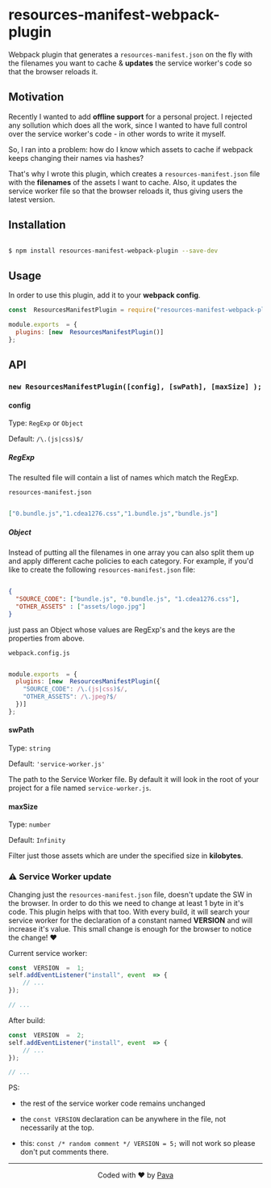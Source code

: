 
# resources-manifest-webpack-plugin

  

Webpack plugin that generates a ```resources-manifest.json``` on the fly with the filenames you want to cache & **updates** the service worker's code so that the browser reloads it.

  

## Motivation

  

Recently I wanted to add **offline support** for a personal project. I rejected any sollution which does all the work, since I wanted to have full control over the service worker's code - in other words to write it myself.

  

So, I ran into a problem: how do I know which assets to cache if webpack keeps changing their names via hashes?

  

That's why I wrote this plugin, which creates a ```resources-manifest.json``` file with the **filenames** of the assets I want to cache. Also, it updates the service worker file so that the browser reloads it, thus giving users the latest version.

  

## Installation

  

```bash

$ npm install resources-manifest-webpack-plugin --save-dev

```

  

## Usage

  

In order to use this plugin, add it to your **webpack config**.
```js
const  ResourcesManifestPlugin = require("resources-manifest-webpack-plugin");

module.exports  = {
  plugins: [new  ResourcesManifestPlugin()]
};
```
  

## API

  

### ```new ResourcesManifestPlugin([config], [swPath], [maxSize] );```

  

#### config

Type: `RegExp` or `Object` <br/>

Default: ```/\.(js|css)$/```

##### RegExp

The resulted file will contain a list of names which match the RegExp.

```resources-manifest.json```
```json

["0.bundle.js","1.cdea1276.css","1.bundle.js","bundle.js"]

```
##### Object
  
Instead of putting all the filenames in one array you can also split them up and apply different cache policies to each category. For example, if you'd like to create the following ```resources-manifest.json``` file:

  

```json

{
  "SOURCE_CODE": ["bundle.js", "0.bundle.js", "1.cdea1276.css"],
  "OTHER_ASSETS" : ["assets/logo.jpg"]
}
```

just pass an Object whose values are RegExp's and the keys are the properties from above.

  
`webpack.config.js`
```js

module.exports  = {
  plugins: [new  ResourcesManifestPlugin({
    "SOURCE_CODE": /\.(js|css)$/,
    "OTHER_ASSETS": /\.jpeg?$/
  })]
};
```

#### swPath
Type: `string`

Default: ```'service-worker.js'```

The path to the Service Worker file. By default it will look in the root of your project for a file named `service-worker.js`.


#### maxSize
Type: `number` 

Default: ```Infinity```

Filter just those assets which are under the specified size in **kilobytes**.


### ⚠ Service Worker update

Changing just the ```resources-manifest.json``` file, doesn't update the SW in the browser. In order to do this we need to change at least 1 byte in it's code. This plugin helps with that too. With every build, it will search your service worker for the declaration of a constant named **VERSION** and will increase it's value. This small change is enough for the browser to notice the change! ❤

Current service worker:

```js
const  VERSION  =  1;
self.addEventListener("install", event  => {
	// ...
});

// ...
```
 
After build:

```js
const  VERSION  =  2;
self.addEventListener("install", event  => {
	// ...
});

// ...
```

PS:

* the rest of the service worker code remains unchanged

* the ```const VERSION``` declaration can be anywhere in the file, not necessarily at the top.

* this: ```const /* random comment */ VERSION = 5;``` will not work so please don't put comments there.

<hr/>

<p  align="center"> Coded with ❤ by <a  href="https://iampava.com"> Pava </a>  </p>
